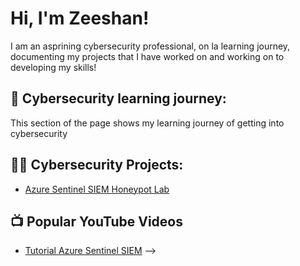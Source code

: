 <h1>Hi, I'm Zeeshan!</h1>
  I am an asprining cybersecurity professional, on la learning journey, documenting my projects that I have worked on and working on to developing my skills!
  
<h2> 🏫 Cybersecurity learning journey:</h2>
  This section of the page shows my learning journey of getting into cybersecurity

<h2>👨‍💻 Cybersecurity Projects:</h2>

  - [Azure Sentinel SIEM Honeypot Lab](https://github.com/Zeeshan-Fraz/Azure-Sentinel-Home-Lab/tree/main)

<h2>📺 Popular YouTube Videos</h2>

- [Tutorial Azure Sentinel SIEM](https://www.youtube.com/watch?v=a83ASGn_V_s)
-->
